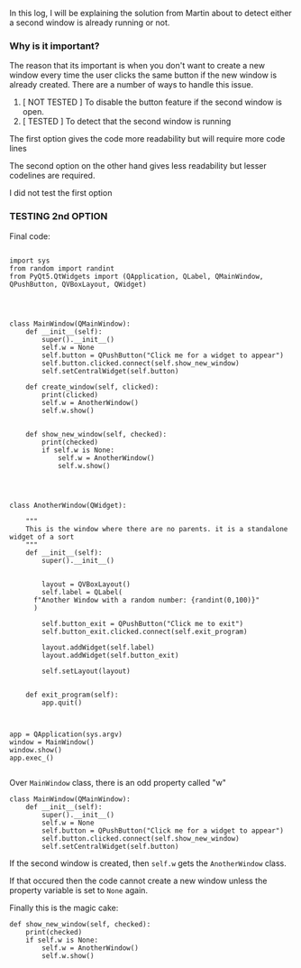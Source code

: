 
In this log, I will be explaining the solution from Martin about to detect either a second window is already running or not.

### Why is it important?
The reason that its important is when you don't want to create a new window every time the user clicks the same button if the new window is already created. There are a number of ways to handle this issue.

1. [ NOT TESTED ] To disable the button feature if the second window is open.
2. [ TESTED ] To detect that the second window is running

The first option gives the code more readability but will require more code lines

The second option on the other hand gives less readability but lesser codelines are required.

I did not test the first option

### TESTING 2nd OPTION

Final code:

```

import sys
from random import randint  
from PyQt5.QtWidgets import (QApplication, QLabel, QMainWindow, QPushButton, QVBoxLayout, QWidget)




class MainWindow(QMainWindow):
	def __init__(self):
		super().__init__()
		self.w = None
		self.button = QPushButton("Click me for a widget to appear")
		self.button.clicked.connect(self.show_new_window)
		self.setCentralWidget(self.button)

	def create_window(self, clicked):
		print(clicked)
		self.w = AnotherWindow()
		self.w.show()


	def show_new_window(self, checked):
		print(checked)
		if self.w is None:
			self.w = AnotherWindow()
			self.w.show()




class AnotherWindow(QWidget):

	"""
	This is the window where there are no parents. it is a standalone widget of a sort
	"""
	def __init__(self):
		super().__init__()


		layout = QVBoxLayout()
		self.label = QLabel(
      f"Another Window with a random number: {randint(0,100)}"
      )

		self.button_exit = QPushButton("Click me to exit")
		self.button_exit.clicked.connect(self.exit_program)

		layout.addWidget(self.label)
		layout.addWidget(self.button_exit)
		
		self.setLayout(layout)


	def exit_program(self):
		app.quit()



app = QApplication(sys.argv)
window = MainWindow()
window.show()
app.exec_()


```

Over ```MainWindow``` class, there is an odd property called "w"
```
class MainWindow(QMainWindow):
	def __init__(self):
		super().__init__()
		self.w = None
		self.button = QPushButton("Click me for a widget to appear")
		self.button.clicked.connect(self.show_new_window)
		self.setCentralWidget(self.button)
```

If the second window is created, then ```self.w``` gets the ```AnotherWindow``` class.

If that occured then the code cannot create a new window unless the property variable is set to ```None``` again.

Finally this is the magic cake:

```
def show_new_window(self, checked):
	print(checked)
	if self.w is None:
		self.w = AnotherWindow()
		self.w.show()
```